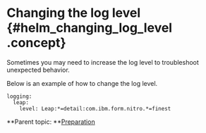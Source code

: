 # Changing the log level {#helm_changing_log_level .concept}

Sometimes you may need to increase the log level to troubleshoot unexpected behavior.

Below is an example of how to change the log level.

``` {#codeblock_akc_jhh_hxb}
logging:
  leap:
    level: Leap:*=detail:com.ibm.form.nitro.*=finest
```

**Parent topic: **[Preparation](helm_preparation.md)

